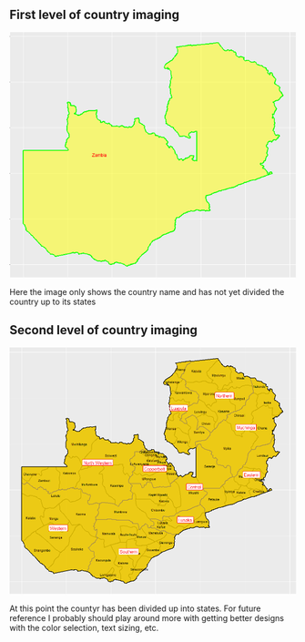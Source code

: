 ## First level of country imaging

![](country1.PNG)

Here the image only shows the country name and has not yet divided the country up to its states

## Second level of country imaging

![](country2.PNG)

At this point the countyr has been divided up into states. For future reference I probably should play around more with getting better designs with the color selection, text sizing, etc.
